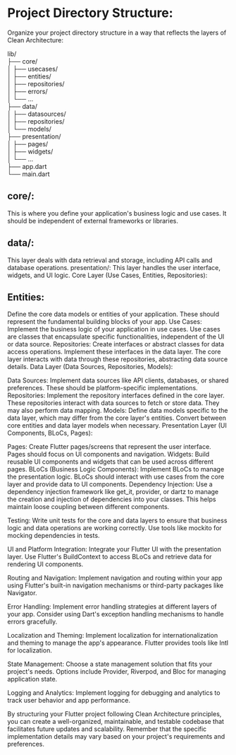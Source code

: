 # Project Directory Structure:
Organize your project directory structure in a way that reflects the layers of Clean Architecture:


lib/  
├── core/  
│   ├── usecases/  
│   ├── entities/  
│   ├── repositories/  
│   ├── errors/  
│   └── ...  
├── data/  
│   ├── datasources/  
│   ├── repositories/  
│   └── models/  
├── presentation/  
│   ├── pages/  
│   ├── widgets/  
│   └── ...  
├── app.dart  
└── main.dart  

## core/: 
This is where you define your application's business logic and use cases. It should be independent of external frameworks or libraries.
## data/: 
This layer deals with data retrieval and storage, including API calls and database operations.
presentation/: This layer handles the user interface, widgets, and UI logic.
Core Layer (Use Cases, Entities, Repositories):

## Entities: 
Define the core data models or entities of your application. These should represent the fundamental building blocks of your app.
Use Cases: Implement the business logic of your application in use cases. Use cases are classes that encapsulate specific functionalities, independent of the UI or data source.
Repositories: Create interfaces or abstract classes for data access operations. Implement these interfaces in the data layer. The core layer interacts with data through these repositories, abstracting data source details.
Data Layer (Data Sources, Repositories, Models):

Data Sources: Implement data sources like API clients, databases, or shared preferences. These should be platform-specific implementations.
Repositories: Implement the repository interfaces defined in the core layer. These repositories interact with data sources to fetch or store data. They may also perform data mapping.
Models: Define data models specific to the data layer, which may differ from the core layer's entities. Convert between core entities and data layer models when necessary.
Presentation Layer (UI Components, BLoCs, Pages):

Pages: Create Flutter pages/screens that represent the user interface. Pages should focus on UI components and navigation.
Widgets: Build reusable UI components and widgets that can be used across different pages.
BLoCs (Business Logic Components): Implement BLoCs to manage the presentation logic. BLoCs should interact with use cases from the core layer and provide data to UI components.
Dependency Injection:
Use a dependency injection framework like get_it, provider, or dartz to manage the creation and injection of dependencies into your classes. This helps maintain loose coupling between different components.

Testing:
Write unit tests for the core and data layers to ensure that business logic and data operations are working correctly. Use tools like mockito for mocking dependencies in tests.

UI and Platform Integration:
Integrate your Flutter UI with the presentation layer. Use Flutter's BuildContext to access BLoCs and retrieve data for rendering UI components.

Routing and Navigation:
Implement navigation and routing within your app using Flutter's built-in navigation mechanisms or third-party packages like Navigator.

Error Handling:
Implement error handling strategies at different layers of your app. Consider using Dart's exception handling mechanisms to handle errors gracefully.

Localization and Theming:
Implement localization for internationalization and theming to manage the app's appearance. Flutter provides tools like Intl for localization.

State Management:
Choose a state management solution that fits your project's needs. Options include Provider, Riverpod, and Bloc for managing application state.

Logging and Analytics:
Implement logging for debugging and analytics to track user behavior and app performance.

By structuring your Flutter project following Clean Architecture principles, you can create a well-organized, maintainable, and testable codebase that facilitates future updates and scalability. Remember that the specific implementation details may vary based on your project's requirements and preferences.
